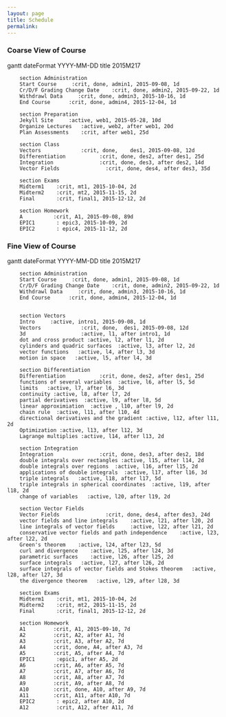```yaml
---
layout: page
title: Schedule
permalink:
---
```




<script src="https://cdnjs.cloudflare.com/ajax/libs/mermaid/0.4.0/mermaid.full.js"></script>
<link rel="stylesheet" href="{{site.baseurl}}/css/mermaid.css">

<script>
        var mermaid_config = {
            startOnLoad:true
        }
        mermaid.startOnLoad = true;
        mermaid.sequenceConfig = {"diagramMarginX":50,"diagramMarginY":10,"actorMargin":50,"width":150,"height":45,"boxMargin":10,"boxTextMargin":5,"noteMargin":10,"messageMargin":35, "mirrorActors":false};
        mermaid.ganttConfig = {
            titleTopMargin:25,
            barHeight:20,
            barGap:4,
            topPadding:50,
            sidePadding:75,
            gridLineStartPadding:35,
            fontSize:11,
            numberSectionStyles:3,
            axisFormatter: [
                // Within a day
                ["%I:%M", function (d) {
                    return d.getHours();
                }],
                // Monday a week
                ["w. %U", function (d) {
                    return d.getDay() == 1;
                }],
                // Day within a week (not monday)
                ["%a %d", function (d) {
                    return d.getDay() && d.getDate() != 1;
                }],
                // within a month
                ["%b %d", function (d) {
                    return d.getDate() != 1;
                }],
                // Month
                ["%m-%y", function (d) {
                    return d.getMonth();
                }]
            ]
        };
</script>






### Coarse View of Course

<!-- <div class="mermaid">
gantt
		vectors  2015-09-08, 12d
		partial derivatives 2015-09-20, 26d
		integration 2015-10-16, 14d
		vector fields 2015-11-01, 26d
</div> -->


 
<div class="mermaid">
gantt
        dateFormat  YYYY-MM-DD
        title 2015M217

        section Administration
        Start Course     :crit, done, admin1, 2015-09-08, 1d
        Cr/D/F Grading Change Date    :crit, done, admin2, 2015-09-22, 1d
        Withdrawl Data     :crit, done, admin3, 2015-10-16, 1d
        End Course      :crit, done, admin4, 2015-12-04, 1d

        section Preparation
        Jekyll Site     :active, web1, 2015-05-28, 10d
        Organize Lectures   :active, web2, after web1, 20d
        Plan Assessments    :crit, after web1, 25d

        section Class
        Vectors            	:crit, done,    des1, 2015-09-08, 12d
        Differentiation		      :crit, done, des2, after des1, 25d
        Integration               :crit, done, des3, after des2, 14d
        Vector Fields               :crit, done, des4, after des3, 35d

        section Exams
        Midterm1	:crit, mt1, 2015-10-04, 2d
        Midterm2	:crit, mt2, 2015-11-15, 2d
        Final		:crit, final1, 2015-12-12, 2d

        section Homework
        A          :crit, A1, 2015-09-08, 89d
        EPIC1       : epic3, 2015-10-09, 2d
        EPIC2       : epic4, 2015-11-12, 2d
  
</div>



### Fine View of Course
 
<div class="mermaid">
gantt
        dateFormat  YYYY-MM-DD
        title 2015M217

        section Administration
        Start Course     :crit, done, admin1, 2015-09-08, 1d
        Cr/D/F Grading Change Date    :crit, done, admin2, 2015-09-22, 1d
        Withdrawl Data     :crit, done, admin3, 2015-10-16, 1d
        End Course      :crit, done, admin4, 2015-12-04, 1d


        section Vectors
        Intro     :active, intro1, 2015-09-08, 1d
        Vectors             :crit, done,  des1, 2015-09-08, 12d
        3d                  :active, l1, after intro1, 1d
        dot and cross product :active, l2, after l1, 2d
        cylinders and quadric surfaces  :active, l3, after l2, 2d
        vector functions   :active, l4, after l3, 3d
        motion in space   :active, l5, after l4, 3d
        
        section Differentiation
        Differentiation           :crit, done, des2, after des1, 25d
        functions of several variables  :active, l6, after l5, 5d
        limits   :active, l7, after l6, 3d
        continuity :active, l8, after l7, 2d
        partial derivatives  :active, l9, after l8, 5d
        linear approximiation  :active , l10, after l9, 2d
        chain rule  :active, l11, after l10, 4d
        directional derivatives and the gradient :active, l12, after l11, 2d
        Optimization :active, l13, after l12, 3d
        Lagrange multiplies :active, l14, after l13, 2d
        
        section Integration
        Integration               :crit, done, des3, after des2, 18d
        double integrals over rectangles :active, l15, after l14, 2d
        double integrals over regions  :active, l16, after l15, 2d
        applications of double integrals  :active, l17, after l16, 3d
        triple integrals   :active, l18, after l17, 5d
        triple integrals in spherical coordinates  :active, l19, after l18, 2d
        change of variables   :active, l20, after l19, 2d
        
        section Vector Fields
        Vector Fields               :crit, done, des4, after des3, 24d
        vector fields and line integrals    :active, l21, after l20, 2d
        line integrals of vector fields     :active, l22, after l21, 2d
        conservative vector fields and path independence    :active, l23, after l22, 2d
        Green's theorem    :active, l24, after l23, 5d
        curl and divergence    :active, l25, after l24, 3d
        parametric surfaces    :active, l26, after l25, 2d
        surface integrals   :active, l27, after l26, 2d
        surface integrals of vector fields and Stokes theorem   :active, l28, after l27, 3d
        the divergence theorem   :active, l29, after l28, 3d

        section Exams
        Midterm1    :crit, mt1, 2015-10-04, 2d
        Midterm2    :crit, mt2, 2015-11-15, 2d
        Final       :crit, final1, 2015-12-12, 2d

        section Homework
        A1         :crit, A1, 2015-09-10, 7d
        A2         :crit, A2, after A1, 7d
        A3         :crit, A3, after A2, 7d
        A4         :crit, done, A4, after A3, 7d
        A5         :crit, A5, after A4, 7d
        EPIC1       :epic1, after A5, 2d
        A6         :crit, A6, after A5, 7d
        A7         :crit, A7, after A6, 7d
        A8         :crit, A8, after A7, 7d
        A9         :crit, A9, after A8, 7d
        A10        :crit, done, A10, after A9, 7d
        A11        :crit, A11, after A10, 7d
        EPIC2       : epic2, after A10, 2d 
        A12         :crit, A12, after A11, 7d  
</div>

